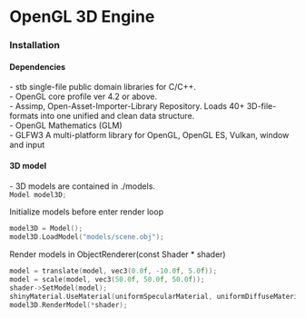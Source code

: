 # OpenGL 3D Engine
### Installation
<h4 align="left">Dependencies</h4>
- stb single-file public domain libraries for C/C++.<br/>
- OpenGL core profile ver 4.2 or above.<br/>
- Assimp,  Open-Asset-Importer-Library Repository. Loads 40+ 3D-file-formats into one unified and clean data structure.<br/>
- OpenGL Mathematics (GLM)<br/>
- GLFW3 A multi-platform library for OpenGL, OpenGL ES, Vulkan, window and input<br/>
<h4 align="left">3D model</h4>
- 3D models are contained in ./models. <br/?
- place textures in ./textures
### Render a models
Create a global models as following 

```c++
Model model3D;
```

Initialize models before enter render loop

```c++
model3D = Model();
model3D.LoadModel("models/scene.obj");
```

Render models in ObjectRenderer(const Shader * shader)

```c++
model = translate(model, vec3(0.0f, -10.0f, 5.0f));
model = scale(model, vec3(50.0f, 50.0f, 50.0f));
shader->SetModel(model);
shinyMaterial.UseMaterial(uniformSpecularMaterial, uniformDiffuseMaterial, uniformAmbientMaterial, uniformShininess);
model3D.RenderModel(*shader);
```
